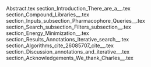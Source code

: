 Abstract.tex
section_Introduction_There_are_a__.tex
section_Compound_Libraries__.tex
section_Inputs_subsection_Pharmacophore_Queries__.tex
section_Search_subsection_Filters_subsection__.tex
section_Energy_Minimization__.tex
section_Results_Annotations_Iterative_search__.tex
section_Algorithms_cite_26085707_cite__.tex
section_Discussion_annotations_and_iterative__.tex
section_Acknowledgements_We_thank_Charles__.tex